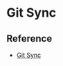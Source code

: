 # Git Sync

## Reference

* [Git Sync](https://grafana.com/docs/grafana/latest/observability-as-code/provision-resources/intro-git-sync/)
